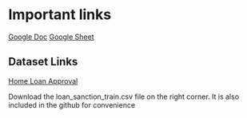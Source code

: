 # Important links

[Google Doc](https://docs.google.com/document/d/1VrjDCk64KYxC6MhOMr-o0Fu2f6iK-_e_cJb8eMErQos/edit?usp=sharing)
[Google Sheet](https://docs.google.com/presentation/d/1lkbqEt7Lm0hCGGlqD1NxLtdN9iNysENJNTOk-ATKva0/edit?usp=sharing)

## Dataset Links

[Home Loan Approval](https://www.kaggle.com/datasets/rishikeshkonapure/home-loan-approval?resource=download&select=loan_sanction_train.csv)

Download the loan_sanction_train.csv file on the right corner.  It is also included in the github for convenience

